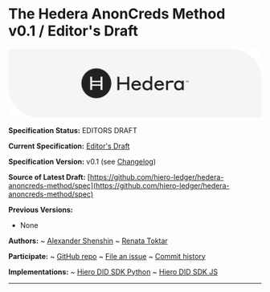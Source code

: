 The Hedera AnonCreds Method<br>v0.1 / Editor's Draft
==================

![Hedera Logo](../hedera-logo-wide.jpg)

**Specification Status:** EDITORS DRAFT

**Current Specification:** [Editor's Draft](./)

**Specification Version:** v0.1 (see [Changelog](#hedera-anoncreds-method-version-changelog))

**Source of Latest Draft:**
  [https://github.com/hiero-ledger/hedera-anoncreds-method/spec](https://github.com/hiero-ledger/hedera-anoncreds-method/spec)

**Previous Versions:**
- None

**Authors:**
~ [Alexander Shenshin](https://github.com/AlexanderShenshin)
~ [Renata Toktar](https://github.com/Toktar)

**Participate:**
~ [GitHub repo](https://github.com/hiero-ledger/hedera-anoncreds-method)
~ [File an issue](https://github.com/hiero-ledger/hedera-anoncreds-method/issues)
~ [Commit history](https://github.com/hiero-ledger/hedera-anoncreds-method/commits/main)

**Implementations:**
~ [Hiero DID SDK Python]
~ [Hiero DID SDK JS]

[Hiero DID SDK Python]: https://github.com/hiero-ledger/hiero-did-sdk-python
[Hiero DID SDK JS]: https://github.com/hiero-ledger/hiero-did-sdk-js

------------------------------------
